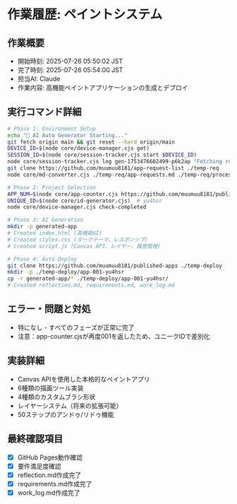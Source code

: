 # 作業履歴: ペイントシステム

## 作業概要
- 開始時刻: 2025-07-26 05:50:02 JST
- 完了時刻: 2025-07-26 05:54:00 JST
- 担当AI: Claude
- 作業内容: 高機能ペイントアプリケーションの生成とデプロイ

## 実行コマンド詳細
```bash
# Phase 1: Environment Setup
echo "🚀 AI Auto Generator Starting..."
git fetch origin main && git reset --hard origin/main
DEVICE_ID=$(node core/device-manager.cjs get)
SESSION_ID=$(node core/session-tracker.cjs start $DEVICE_ID)
node core/session-tracker.cjs log gen-1753476602499-p6k2ap "Fetching requirements" info
git clone https://github.com/muumuu8181/app-request-list ./temp-req
node core/md-converter.cjs ./temp-req/app-requests.md ./temp-req/processed.json

# Phase 2: Project Selection
APP_NUM=$(node core/app-counter.cjs https://github.com/muumuu8181/published-apps)  # 001
UNIQUE_ID=$(node core/id-generator.cjs)  # yu4hsr
node core/device-manager.cjs check-completed

# Phase 3: AI Generation
mkdir -p generated-app
# Created index.html (高機能UI)
# Created styles.css (ダークテーマ、レスポンシブ)
# Created script.js (Canvas API、レイヤー、履歴管理)

# Phase 4: Auto Deploy
git clone https://github.com/muumuu8181/published-apps ./temp-deploy
mkdir -p ./temp-deploy/app-001-yu4hsr
cp -r generated-app/* ./temp-deploy/app-001-yu4hsr/
# Created reflection.md, requirements.md, work_log.md
```

## エラー・問題と対処
- 特になし - すべてのフェーズが正常に完了
- 注意：app-counter.cjsが再度001を返したため、ユニークIDで差別化

## 実装詳細
- Canvas APIを使用した本格的なペイントアプリ
- 6種類の描画ツール実装
- 4種類のカスタムブラシ形状
- レイヤーシステム（将来の拡張可能）
- 50ステップのアンドゥ/リドゥ機能

## 最終確認項目
- [x] GitHub Pages動作確認
- [x] 要件満足度確認
- [x] reflection.md作成完了
- [x] requirements.md作成完了
- [x] work_log.md作成完了